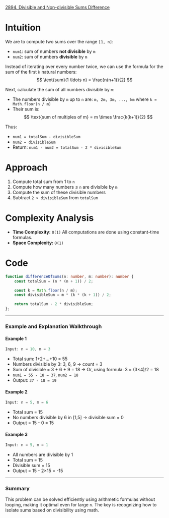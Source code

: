 [2894. Divisible and Non-divisible Sums Difference](https://leetcode.com/problems/divisible-and-non-divisible-sums-difference/)

# Intuition

We are to compute two sums over the range `[1, n]`:
* `num1`: sum of numbers **not divisible** by `m`
* `num2`: sum of numbers **divisible** by `m`

Instead of iterating over every number twice, we can use the formula for the sum of the first `k` natural numbers:
$$
\text{sum}(1 \ldots n) = \frac{n(n+1)}{2}
$$

Next, calculate the sum of all numbers divisible by `m`:
* The numbers divisible by `m` up to `n` are: `m, 2m, 3m, ..., km` where `k = Math.floor(n / m)`
* Their sum is:
$$
\text{sum of multiples of m} = m \times \frac{k(k+1)}{2}
$$

Thus:
* `num1 = totalSum - divisibleSum`
* `num2 = divisibleSum`
* Return: `num1 - num2 = totalSum - 2 * divisibleSum`

# Approach

1. Compute total sum from 1 to `n`
2. Compute how many numbers ≤ `n` are divisible by `m`
3. Compute the sum of these divisible numbers
4. Subtract `2 × divisibleSum` from `totalSum`

# Complexity Analysis

* **Time Complexity:** `O(1)`
  All computations are done using constant-time formulas.
* **Space Complexity:** `O(1)`

# Code

```ts
function differenceOfSums(n: number, m: number): number {
    const totalSum = (n * (n + 1)) / 2;

    const k = Math.floor(n / m);
    const divisibleSum = m * (k * (k + 1)) / 2;

    return totalSum - 2 * divisibleSum;
};

```

---

### **Example and Explanation Walkthrough**

#### **Example 1**

```ts
Input: n = 10, m = 3
```

* Total sum: 1+2+...+10 = 55
* Numbers divisible by 3: 3, 6, 9 → count = 3
* Sum of divisible = 3 + 6 + 9 = 18
  → Or, using formula: 3 × (3×4)/2 = 18
* `num1 = 55 - 18 = 37`, `num2 = 18`
* Output: `37 - 18 = 19`

#### **Example 2**

```ts
Input: n = 5, m = 6
```

* Total sum = 15
* No numbers divisible by 6 in \[1,5] → divisible sum = 0
* Output = 15 - 0 = 15

#### **Example 3**

```ts
Input: n = 5, m = 1
```

* All numbers are divisible by 1
* Total sum = 15
* Divisible sum = 15
* Output = 15 - 2×15 = -15

---

### **Summary**

This problem can be solved efficiently using arithmetic formulas without looping, making it optimal even for large `n`. The key is recognizing how to isolate sums based on divisibility using math.
